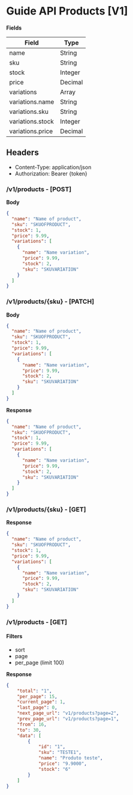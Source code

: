 # Guide API Products [V1]

**Fields**

| Field             | Type          |
| ----------------- | ------------- |
| name              | String        |
| sku               | String        |
| stock             | Integer       |
| price             | Decimal       |
| variations        | Array         |
| variations.name   | String        |
| variations.sku    | String        |
| variations.stock  | Integer       |
| variations.price  | Decimal       |

## Headers

 - Content-Type: application/json
 - Authorization: Bearer {token}

### /v1/products - [POST]

**Body**

```json
{
  "name": "Name of product",
  "sku": "SKUOFPRODUCT",
  "stock": 1,
  "price": 9.99,
  "variations": [
    {
      "name": "Name variation",
      "price": 9.99,
      "stock": 2,
      "sku": "SKUVARIATION"
    }
  ]
}
```

### /v1/products/{sku} - [PATCH]

**Body**

```json
{
  "name": "Name of product",
  "sku": "SKUOFPRODUCT",
  "stock": 1,
  "price": 9.99,
  "variations": [
    {
      "name": "Name variation",
      "price": 9.99,
      "stock": 2,
      "sku": "SKUVARIATION"
    }
  ]
}
```

**Response**

```json
{
  "name": "Name of product",
  "sku": "SKUOFPRODUCT",
  "stock": 1,
  "price": 9.99,
  "variations": [
    {
      "name": "Name variation",
      "price": 9.99,
      "stock": 2,
      "sku": "SKUVARIATION"
    }
  ]
}
```

### /v1/products/{sku} - [GET]

**Response**

```json
{
  "name": "Name of product",
  "sku": "SKUOFPRODUCT",
  "stock": 1,
  "price": 9.99,
  "variations": [
    {
      "name": "Name variation",
      "price": 9.99,
      "stock": 2,
      "sku": "SKUVARIATION"
    }
  ]
}
```

### /v1/products - [GET]

#### Filters

  - sort
  - page
  - per_page (limit 100)

**Response**

```json
{
    "total": "1",
    "per_page": 15,
    "current_page": 1,
    "last_page": 0,
    "next_page_url": "v1/products?page=2",
    "prev_page_url": "v1/products?page=1",
    "from": 16,
    "to": 30,
    "data": [
        {
            "id": "1",
            "sku": "TESTE1",
            "name": "Produto teste",
            "price": "9.9000",
            "stock": "6"
        }
    ]
}
```
